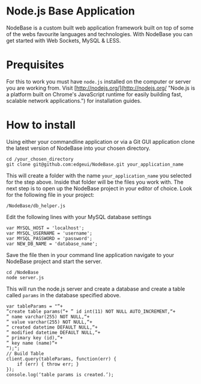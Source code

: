 Node.js Base Application
===

NodeBase is a custom built web application framework built on top of some of the webs favourite languages and technologies.  With NodeBase you can get started with Web Sockets, MySQL & LESS.

# Prequisites
For this to work you must have `node.js` installed on the computer or server you are working from.  Visit [http://nodejs.org/](http://nodejs.org/ "Node.js is a platform built on Chrome's JavaScript runtime for easily building fast, scalable network applications.") for installation guides.

# How to install

Using either your commandline application or via a Git GUI application clone the latest version of NodeBase into your chosen directory.

	cd /your_chosen_directory
	git clone git@github.com:edgeui/NodeBase.git your_application_name

This will create a folder with the name `your_application_name` you selected for the step above. Inside that folder will be the files you work with.  The next step is to open up the NodeBase project in your editor of choice. Look for the following file in your project:

	/NodeBase/db_helper.js

Edit the following lines with your MySQL database settings
	
	var MYSQL_HOST = 'localhost';
	var MYSQL_USERNAME = 'username';
	var MYSQL_PASSWORD = 'password';
	var NEW_DB_NAME = 'database_name';

Save the file then in your command line application navigate to your NodeBase project and start the server.

	cd /NodeBase
	node server.js

This will run the node.js server and create a database and create a table called `params` in the database specified above.

	var tableParams = "“+ 
	”create table params(“+ ” id int(11) NOT NULL AUTO_INCREMENT,“+ 
	” name varchar(255) NOT NULL,“+ 
	” value varchar(255) NOT NULL,“+ 
	” created datetime DEFAULT NULL,“+ 
	” modified datetime DEFAULT NULL,“+ 
	” primary key (id),“+ 
	” key name (name)“+ 
	”);"; 
	// Build Table 
	client.query(tableParams, function(err) { 
		if (err) { throw err; } 
	}); 
	console.log(‘table params is created.’);

